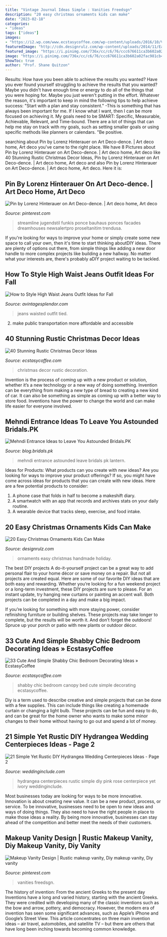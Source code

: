 ```yaml
---
title: "Vintage Journal Ideas Simple : Vanities Freedsgn"
description: "20 easy christmas ornaments kids can make"
date: "2023-02-18"
categories:
- "ideas"
tags: ["ideas"]
images:
- "https://i2.wp.com/www.ecstasycoffee.com/wp-content/uploads/2016/10/Vintage-Christmas-Decoration.jpg"
featuredImage: "http://cdn.designrulz.com/wp-content/uploads/2014/11/Easy-Pieces-Handmade-Holiday-Ornaments-12.jpg"
featured_image: "https://i.pinimg.com/736x/cc/c6/76/ccc676611ca3b602a02fac981cb49538.jpg"
image: "https://i.pinimg.com/736x/cc/c6/76/ccc676611ca3b602a02fac981cb49538.jpg"
ShowToc: true
author: "Prof. Shane Quitzon"
---
```



Results: How have you been able to achieve the results you wanted?
Have you ever found yourself struggling to achieve the results that you wanted? Maybe you didn't have enough time or energy to do all of the things that you were hoping for. Maybe you just weren't putting in the effort. Whatever the reason, it's important to keep in mind the following tips to help achieve success: 
"Start with a plan and stay consistent." -This is something that has always been important for me. If I know what I want, then I can be more focused on achieving it. My goals need to be SMART: Specific, Measurable, Achievable, Relevant, and Time-bound. There are a lot of things that can help me stay on track with my goals, such as setting smaller goals or using specific methods like planners or calendars. 
"Be positive.

	

		
searching about Pin by Lorenz Hinterauer on Art Deco-dence. | Art deco home, Art deco you've came to the right place. We have 8 Pictures about Pin by Lorenz Hinterauer on Art Deco-dence. | Art deco home, Art deco like 40 Stunning Rustic Christmas Decor Ideas, Pin by Lorenz Hinterauer on Art Deco-dence. | Art deco home, Art deco and also Pin by Lorenz Hinterauer on Art Deco-dence. | Art deco home, Art deco. Here it is:
		
    
## Pin By Lorenz Hinterauer On Art Deco-dence. | Art Deco Home, Art Deco

<img loading=lazy src="https://i.pinimg.com/736x/cc/c6/76/ccc676611ca3b602a02fac981cb49538.jpg" onerror="this.onerror=null;this.src='https://tse4.mm.bing.net/th?id=OIP.RpdaceeddbYH1VaFZPeJmAAAAA&amp;pid=15.1';" alt="Pin by Lorenz Hinterauer on Art Deco-dence. | Art deco home, Art deco">

_Source: pinterest.com_

>streamline jugendstil funkis ponce bauhaus ponces facades dreamhouses newsalertpro proseltanitim trendusa. 

	

If you're looking for ways to improve your home or simply create some new space to call your own, then it's time to start thinking aboutDIY ideas. There are plenty of options out there, from simple things like adding a new door handle to more complex projects like building a new hallway. No matter what your interests are, there's probably aDIY project waiting to be tackled.

    
## How To Style High Waist Jeans Outfit Ideas For Fall

<img loading=lazy src="https://www.avintagesplendor.com/wp-content/uploads/2017/08/charles-angels-jeans-5855.jpg" onerror="this.onerror=null;this.src='https://tse3.mm.bing.net/th?id=OIP.sMtC5BO2jBng_d1AO2fRawHaLH&amp;pid=15.1';" alt="How to Style High Waist Jeans Outfit Ideas for Fall">

_Source: avintagesplendor.com_

>jeans waisted outfit tied. 

	

2. make public transportation more affordable and accessible

    
## 40 Stunning Rustic Christmas Decor Ideas

<img loading=lazy src="https://i2.wp.com/www.ecstasycoffee.com/wp-content/uploads/2016/10/Vintage-Christmas-Decoration.jpg" onerror="this.onerror=null;this.src='https://tse2.mm.bing.net/th?id=OIP.Wyy5gIHtsFXvjP7oPrg6rQHaK6&amp;pid=15.1';" alt="40 Stunning Rustic Christmas Decor Ideas">

_Source: ecstasycoffee.com_

>christmas decor rustic decoration. 

	

Invention is the process of coming up with a new product or solution, whether it’s a new technology or a new way of doing something. Invention can be everything from making a new type of bread to creating a new kind of car. It can also be something as simple as coming up with a better way to store food. Inventions have the power to change the world and can make life easier for everyone involved.

    
## Mehndi Entrance Ideas To Leave You Astounded Bridals.PK

<img loading=lazy src="https://blog.bridals.pk/wp-content/uploads/2018/10/mehendi4.jpg" onerror="this.onerror=null;this.src='https://tse2.mm.bing.net/th?id=OIP.WI1IU09jcEXmvImXDmi7PQHaE6&amp;pid=15.1';" alt="Mehndi Entrance Ideas to Leave You Astounded Bridals.PK">

_Source: blog.bridals.pk_

>mehndi entrance astounded leave bridals pk lantern. 

	

Ideas for Products: What products can you create with new ideas?
Are you looking for ways to improve your product offerings? If so, you might have come across ideas for products that you can create with new ideas. Here are a few potential products to consider: 
1. A phone case that folds in half to become a makeshift diary.
2. A smartwatch with an app that records and archives stats on your daily routine.
3. A wearable device that tracks sleep, exercise, and food intake.

    
## 20 Easy Christmas Ornaments Kids Can Make

<img loading=lazy src="http://cdn.designrulz.com/wp-content/uploads/2014/11/Easy-Pieces-Handmade-Holiday-Ornaments-12.jpg" onerror="this.onerror=null;this.src='https://tse3.mm.bing.net/th?id=OIP.fvcM06obnCfFpuLvFm5THwHaLI&amp;pid=15.1';" alt="20 Easy Christmas Ornaments Kids Can Make">

_Source: designrulz.com_

>ornaments easy christmas handmade holiday. 

	

The best DIY projects
A do-it-yourself project can be a great way to add personal flair to your home décor or save money on a repair. But not all projects are created equal. Here are some of our favorite DIY ideas that are both easy and rewarding.
Whether you’re looking for a fun weekend project or a long-term investment, these DIY projects are sure to please. For an instant update, try hanging new curtains or painting an accent wall. Both projects can be completed in a day and make a big impact.

If you’re looking for something with more staying power, consider refinishing furniture or building shelves. These projects may take longer to complete, but the results will be worth it. And don’t forget the outdoors! Spruce up your porch or patio with new plants or outdoor décor.

    
## 33 Cute And Simple Shabby Chic Bedroom Decorating Ideas » EcstasyCoffee

<img loading=lazy src="https://i2.wp.com/www.ecstasycoffee.com/wp-content/uploads/2016/08/Shabby-Chic-Kids-Bedroom-With-A-Canopy-Bed.jpg" onerror="this.onerror=null;this.src='https://tse2.mm.bing.net/th?id=OIP.oVXacVJx3FoYQ5XCMhbWGAHaJ4&amp;pid=15.1';" alt="33 Cute And Simple Shabby Chic Bedroom Decorating Ideas » EcstasyCoffee">

_Source: ecstasycoffee.com_

>shabby chic bedroom canopy bed cute simple decorating ecstasycoffee. 

	

Diy is a term used to describe creative and simple projects that can be done with a few supplies. This can include things like creating a homemade curtain or changing a light bulb. These projects can be fun and easy to do, and can be great for the home owner who wants to make some minor changes to their home without having to go out and spend a lot of money.

    
## 21 Simple Yet Rustic DIY Hydrangea Wedding Centerpieces Ideas - Page 2

<img loading=lazy src="https://www.weddinginclude.com/wp-content/uploads/2017/07/Pink-Rose-and-Ivory-Hydrangea-Centerpiece.jpg" onerror="this.onerror=null;this.src='https://tse1.mm.bing.net/th?id=OIP._7rZs9snQFAYS4laLsuMBAHaLH&amp;pid=15.1';" alt="21 Simple Yet Rustic DIY Hydrangea Wedding Centerpieces Ideas - Page 2">

_Source: weddinginclude.com_

>hydrangea centerpieces rustic simple diy pink rose centerpiece yet ivory weddinginclude. 

	

Most businesses today are looking for ways to be more innovative. Innovation is about creating new value. It can be a new product, process, or service. To be innovative, businesses need to be open to new ideas and ways of doing things. They also need to have the right people in place to make those ideas a reality. By being more innovative, businesses can stay ahead of the competition and better meet the needs of their customers.

    
## Makeup Vanity Design | Rustic Makeup Vanity, Diy Makeup Vanity, Diy Vanity

<img loading=lazy src="https://i.pinimg.com/736x/a1/17/5a/a1175ab7eb356c8c6176e5c92d797ad0.jpg" onerror="this.onerror=null;this.src='https://tse2.mm.bing.net/th?id=OIP.eJ0VRP2jTRxFG9bAKlZFAQHaJ3&amp;pid=15.1';" alt="Makeup Vanity Design | Rustic makeup vanity, Diy makeup vanity, Diy vanity">

_Source: pinterest.com_

>vanities freedsgn. 

	

The history of invention: From the ancient Greeks to the present day
Inventions have a long and varied history, starting with the ancient Greeks. They were credited with developing many of the classic inventions such as the bow and arrow, pottery, and democracy. However, the modern era of invention has seen some significant advances, such as Apple’s iPhone and Google’s Street View. This article concentrates on three main invention ideas – air travel, automobiles, and satellite TV – but there are others that have long been inching towards becoming common knowledge.

